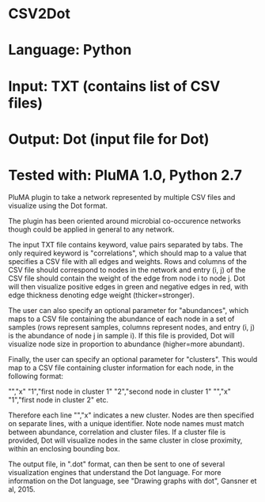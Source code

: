 # CSV2Dot
# Language: Python
# Input: TXT (contains list of CSV files)
# Output: Dot (input file for Dot)
# Tested with: PluMA 1.0, Python 2.7

PluMA plugin to take a network represented by multiple CSV files
and visualize using the Dot format.

The plugin has been oriented around microbial co-occurence networks
though could be applied in general to any network.

The input TXT file contains keyword, value pairs separated by tabs.  The only 
required keyword is "correlations", which should map to a value that specifies
a CSV file with all edges and weights.  Rows and columns of the CSV file should
correspond to nodes in the network and entry (i, j) of the CSV file should
contain the weight of the edge from node i to node j.  Dot will then visualize
positive edges in green and negative edges in red, with edge thickness denoting
edge weight (thicker=stronger).

The user can also specify an optional parameter for "abundances", which maps
to a CSV file containing the abundance of each node in a set of samples (rows
represent samples, columns represent nodes, and entry (i, j) is the abundance
of node j in sample i).  If this file is provided, Dot will visualize node
size in proportion to abundance (higher=more abundant).

Finally, the user can specify an optional parameter for "clusters".  This 
would map to a CSV file containing cluster information for each node, in the following
format:

"","x"
"1","first node in cluster 1"
"2","second node in cluster 1"
"","x"
"1","first node in cluster 2"
etc.

Therefore each line "","x" indicates a new cluster.  Nodes are then specified on
separate lines, with a unique identifier.  Note node names must match between
abundance, correlation and cluster files.  If a cluster file is provided,
Dot will visualize nodes in the same cluster in close proximity, within an
enclosing bounding box.

The output file, in ".dot" format, can then be sent to one of several visualization
engines that understand the Dot language.  For more information on the Dot language,
see "Drawing graphs with dot", Gansner et al, 2015.
